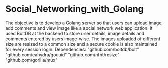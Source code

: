 # Social_Networking_with_Golang
The objective is to develop a Golang server so that users can upload image, add comments and view image like a social network web application.
It used BoltDB at the backend to store user details, image details and comments entered by users image-wise. The images uploaded of different size are resized to a common size and a secure cookie is also maintained for every session login.
Dependencies:
"github.com/boltdb/bolt"
"github.com/eahydra/gouuid"
"github.com/nfnt/resize"
"github.com/gorilla/mux"
